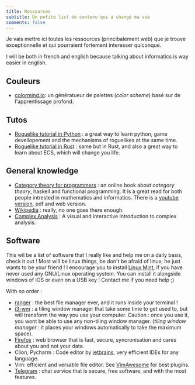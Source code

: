 ```yaml
---
title: Ressources
subtitle: Un petite list de contenu qui a changé ma vie
comments: false
---
```


Je vais mettre ici toutes les ressources (princibalement web) que je trouve
exceptionnelle et qui pourraient fortement interesser quiconque.

I will be both in french and english because talking about informatics is way
easier in english.

<!--more-->

## Couleurs

- [colormind.io](https://colormind.io): un génératueur de palettes (*color scheme*) basé sur de
	l'apprentissage profond.

## Tutos

- [Roguelike tutorial in Python](http://rogueliketutorials.com/) : a great
	way to learn python, game devellopement and the mechanisms of roguelikes
	at the same time.
- [Roguelike tutorial in Rust](https://bfnightly.bracketproductions.com/rustbook/chapter_0.html)
	: same but in Rust, and also a great way to
	learn about ECS, which will change you life.

## General knowledge

- [Category theory for programmers](https://bartoszmilewski.com/2014/10/28/category-theory-for-programmers-the-preface/) :
	an online book about *category theory*, haskell and functional programming.
	It is a great read for both people intrested in mathematics and informatics.
	There is a [youtube version](https://www.youtube.com/playlist?list=PLbgaMIhjbmEnaH_LTkxLI7FMa2HsnawM_), pdf and web version.
- [Wikipedia](https://en.wikipedia.org/wiki/Mandelbrot_set) : really, no one goes there enough.
- [Complex Analysis](https://complex-analysis.com/) : A visual and interactive introduction to complex analysis.


## Software

This wil be a list of software that I really like and help me on a daily basis,
check it out ! Most will be linux things, be don't be afraid of linux, he just
wants to be your friend ! I encourage you to install [Linux Mint](https://linuxmint.com/),
if you have never used any GNU/Linux operating system. You can install it alongside
windows of iOS or even on a USB key ! Contact me if you need help ;)

With no order :
 - [ranger](https://github.com/ranger/ranger) : the best file manager ever, and it
	 runs inside your terminal !
 - [i3-wm](https://i3wm.org) : a tiling window manager that take some time to get
	 used to, but will transform the way you use your computer. Caution : once you
	 use it, you wont be able to use any non-tiling window manager.
	 (*tiling window manager* : it places your windows automatically
	 to take the maximum space).
 - [Firefox](https://www.mozilla.org/en-US/firefox/new/) : web browser that
	is fast, secure, syncronisation and cares about you and not your data.
 - Clion, Pycharm : Code editor by [jetbrains](https://www.jetbrains.com/), very efficient IDEs for any language.
 - Vim: efficient and versatile file editor. See [VimAwesome](https://vimawesome.com/) for best plugins.
 - [Telegram](https://telegram.org/) : chat service that is secure, free software,
	 and with the most features.
